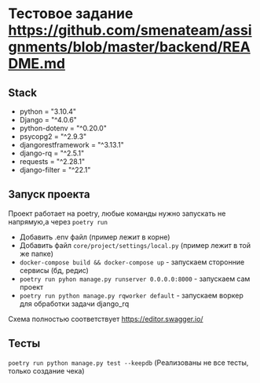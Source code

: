 # Тестовое задание https://github.com/smenateam/assignments/blob/master/backend/README.md

## Stack

* python = "3.10.4"
* Django = "^4.0.6"
* python-dotenv = "^0.20.0"
* psycopg2 = "^2.9.3"
* djangorestframework = "^3.13.1"
* django-rq = "^2.5.1"
* requests = "^2.28.1"
* django-filter = "^22.1"


## Запуск проекта

Проект работает на poetry, любые команды нужно запускать не напрямую,а через ```poetry run```

* Добавить .env файл (пример лежит в корне)
* Добавить файл ```core/project/settings/local.py``` (пример лежит в той же папке)
* ```docker-compose build && docker-compose up``` - запускаем сторонние сервисы (бд, редис)
* ```poetry run pyhon manage.py runserver 0.0.0.0:8000``` - запускаем сам проект
* ```poetry run python manage.py rqworker default``` - запускаем воркер для обработки задачи django_rq

Схема полностью соответствует https://editor.swagger.io/

## Тесты

```poetry run python manage.py test --keepdb``` (Реализованы не все тесты, только создание чека)
